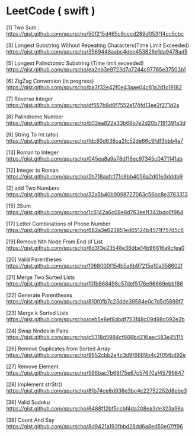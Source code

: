 # LeetCode ( swift )

[1] Two Sum :
https://gist.github.com/spurscho/50f215d465c8cccd289d053f14cc5cbc

[3] Longest Substring Without Repeating Characters(Time Limit Exceeded) 
https://gist.github.com/spurscho/3569448aabc4dee453826e1da9478ad5

[5] Longest Palindromic Substring (Time limit exceeded)
https://gist.github.com/spurscho/ea2eb3e9723d7a7244c97765e37503b1

[6] ZigZag Conversion (in progress) 
https://gist.github.com/spurscho/ba3f32e42f0e43aae04c81a2d1c19182

[7] Reverse Integer
https://gist.github.com/spurscho/df557b8d6f7552e174fd13ee2f271d2a

[8] Palindrome Number
https://gist.github.com/spurscho/b02ea822e33b68b7e2d20b7191391a3d

[9] String To Int (atoi)
https://gist.github.com/spurscho/fdc80d638ca2fc52de66c9fdf3bbb4a7

[13] Roman to Integer
https://gist.github.com/spurscho/045ea8a9a78df16ec97345c0471141ab

[12] Integer to Roman
https://gist.github.com/spurscho/2b718aafc171c8bb4056a2d01e3dddb9

[2] add Two Numbers
https://gist.github.com/spurscho/32a5b40b9098727063c56bc8e3763313

[15] 3Sum
https://gist.github.com/spurscho/1c6142a6c08e8d763ee1f342bdc6f964

[17] Letter Combinations of Phone Number
https://gist.github.com/spurscho/682a3e623851ed65124b4571f757d5c6

[19] Remove Nth Node From End of List
https://gist.github.com/spurscho/6d3f3e23548e36dbe14b96616a9cfea0

[20] Valid Parentheses
https://gist.github.com/spurscho/1068000f154b5a6b97215e10a058602f

[21] Merge Two Sorted Lists
https://gist.github.com/spurscho/f0fb868498c57def5176e96669ebbf66

[22] Generate Parentheses
https://gist.github.com/spurscho/810f0fb7c23dde39584e0c7d5d5899f7

[23] Merge k Sorted Lists
https://gist.github.com/spurscho/ceb5e8ef8dbdf753f48c09d98c092e2b

[24] Swap Nodes in Pairs
https://gist.github.com/spurscho/c5318d5984cf666bd216aec583e45115

[26] Remove Duplicates from Sorted Array
https://gist.github.com/spurscho/9652cbb2e4c3d9f6689b4c2f05fbd92e

[27] Remove Element
https://gist.github.com/spurscho/596bac7b69f75e67c57670af45796847

[28] Implement strStr()
https://gist.github.com/spurscho/8fb74ce8d936e3bc4c22752252d8ebe3

[36] Valid Sudoku
https://gist.github.com/spurscho/6488f12bf5ccbf4da208ea3de323a98a

[38] Count And Say
https://gist.github.com/spurscho/8d9421a193fbbd28dd6a8ed50e07ff96







